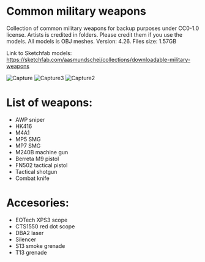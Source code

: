 # Common military weapons
 Collection of common military weapons for backup purposes under CC0-1.0 license. Artists is credited in folders. Please credit them if you use the models. All models is OBJ meshes.
 Version: 4.26. Files size: 1.57GB
 
 Link to Sketchfab models: https://sketchfab.com/aasmundschei/collections/downloadable-military-weapons
 
 ![Capture](https://user-images.githubusercontent.com/2607194/193647936-8dfb4142-b20f-4add-be65-4a2e06d3191b.JPG)
 ![Capture3](https://user-images.githubusercontent.com/2607194/193647976-a8a873f1-0d15-4c75-82e1-ecc4b5004a23.JPG)
 ![Capture2](https://user-images.githubusercontent.com/2607194/193647947-659ffb5c-6178-46d2-a102-d939bfd2da31.JPG)


# List of weapons:

* AWP sniper
* HK416
* M4A1
* MP5 SMG
* MP7 SMG
* M240B machine gun
* Berreta M9 pistol 
* FN502 tactical pistol
* Tactical shotgun
* Combat knife

# Accesories:

* EOTech XPS3 scope
* CTS1550 red dot scope
* DBA2 laser 
* Silencer
* S13 smoke grenade
* T13 grenade 
